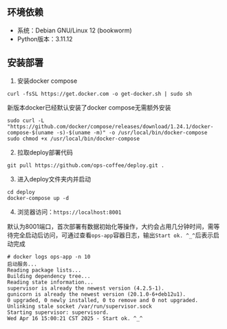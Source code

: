 ## 环境依赖

- 系统：Debian GNU/Linux 12 (bookworm)
- Python版本：3.11.12

## 安装部署

1. 安装docker compose

```
curl -fsSL https://get.docker.com -o get-docker.sh | sudo sh
```

新版本docker已经默认安装了docker compose无需额外安装

```
sudo curl -L "https://github.com/docker/compose/releases/download/1.24.1/docker-compose-$(uname -s)-$(uname -m)" -o /usr/local/bin/docker-compose
sudo chmod +x /usr/local/bin/docker-compose
```

2. 拉取deploy部署代码

```
git pull https://github.com/ops-coffee/deploy.git .
```

3. 进入deploy文件夹内并启动

```
cd deploy
docker-compose up -d
```

4. 浏览器访问：`https://localhost:8001`

默认为8001端口，首次部署有数据初始化等操作，大约会占用几分钟时间，需等待完全启动后访问，可通过查看`ops-app`容器日志，输出`Start ok. ^_^`后表示启动完成

```
# docker logs ops-app -n 10
启动服务...
Reading package lists...
Building dependency tree...
Reading state information...
supervisor is already the newest version (4.2.5-1).
gunicorn is already the newest version (20.1.0-6+deb12u1).
0 upgraded, 0 newly installed, 0 to remove and 0 not upgraded.
Unlinking stale socket /var/run/supervisor.sock
Starting supervisor: supervisord.
Wed Apr 16 15:00:21 CST 2025 - Start ok. ^_^
```
